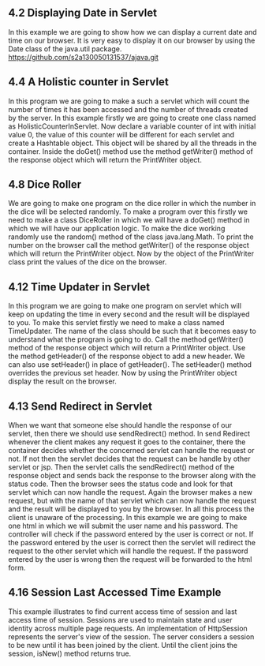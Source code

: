 4.2 Displaying Date in Servlet
------------------------------
In this example we are going to show how we can display a current date and time on our browser. It is very easy to display it on our browser by using the Date class of the java.util package.
https://github.com/s2a130050131537/ajava.git

4.4 A Holistic counter in Servlet
---------------------------------
In this program we are going to make a such a servlet which will count the number of times it has been accessed and the number of threads created by the server.
In this example firstly we are going to create one class named as HolisticCounterInServlet. Now declare a variable counter of int with initial value 0, the value of this counter will be different for each servlet and create a Hashtable object. This object will be shared by all the threads in the container. Inside the doGet() method use the method getWriter() method of the response object which will return the PrintWriter object. 

4.8 Dice Roller
---------------
We are going to make one program on the dice roller in which the number in the dice will be selected randomly.
To make a program over this firstly we need to make a class DiceRoller in which we will have a doGet() method in which we will have our application logic. To make the dice working randomly use the random() method of the class java.lang.Math. To print the number on the browser call the method getWriter() of the response object which will return the PrintWriter object. Now by the object of the PrintWriter class print the values of the dice on the browser. 

4.12 Time Updater in Servlet
----------------------------
In this program we are going to make one program on servlet which will keep on updating the time in every second and the result will be displayed to you.
To make this servlet firstly we need to make a class named TimeUpdater.  The name of the class should be such that it becomes easy to understand what the program is going to do. Call the method getWriter() method of the response object which will return a PrintWriter object. Use the method getHeader() of the response object to add a new header. We can also use setHeader() in place of getHeader(). The setHeader() method overrides the previous set header. Now by using the PrintWriter object display the result on the browser.

4.13 Send Redirect in Servlet
-----------------------------
When we want that someone else should handle the response of our servlet, then there we should use sendRedirect() method.
In send Redirect whenever the client makes any request it goes to the container, there the container decides whether the concerned servlet can handle the request or not. If not then the servlet decides that the request can be handle by other servlet or jsp. Then the servlet calls the sendRedirect() method of the response object and sends back the response to the browser along with the status code. Then the browser sees the status code and look for that servlet which can now handle the request. Again the browser makes a new request, but with the name of that servlet which can now handle the request and the result will be displayed to you by the browser. In all this process the client is unaware of the processing.
In this example we are going to make one html in which we will submit the user name and his password. The controller will check if the password entered by the user is correct or not. If the password entered by the user is correct then the servlet will redirect the request to the other servlet which will handle the request. If the password entered by the user is wrong then the request will be forwarded to the html form.

4.16 Session Last Accessed Time Example
---------------------------------------
This example illustrates to find current  access time of session  and last access time of session. Sessions are used to maintain state and user identity across multiple page requests. An implementation of HttpSession represents the server's view of the session. The server considers a session to be new until it has been joined by the client. Until the client joins the session, isNew() method returns true.



